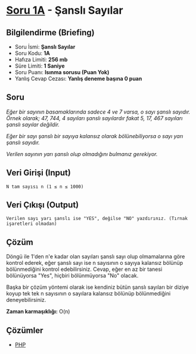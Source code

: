# [Soru 1A](https://www.programlamasorulari.tk/a-kategorisi/1A) - Şanslı Sayılar

## Bilgilendirme (Briefing)
- Soru İsmi: **Şanslı Sayılar**
- Soru Kodu: **1A**
- Hafıza Limiti: **256 mb**
- Süre Limiti: **1 Saniye**
- Soru Puanı: **Isınma sorusu (Puan Yok)**
- Yanlış Cevap Cezası: **Yanlış deneme başına 0 puan**

## Soru 
*Eğer bir sayının basamaklarında sadece 4 ve 7 varsa, o sayı şanslı sayıdır. 
Örnek olarak; 47, 744, 4 sayıları şanslı sayılardır fakat 5, 17, 467 sayıları 
şanslı sayılar değildir.* 

*Eğer bir sayı şanslı bir sayıya kalansız olarak bölünebiliyorsa o sayı yarı şanslı sayıdır.*

*Verilen sayının yarı şanslı olup olmadığını bulmanız gerekiyor.*

## Veri Girişi (Input)
    N tam sayısı n (1 ≤ n ≤ 1000)
    
## Veri Çıkışı (Output)
    Verilen sayı yarı şanslı ise "YES", değilse "NO" yazdırınız. (Tırnak işaretleri olmadan)
    
## Çözüm
Döngü ile 1'den n'e kadar olan sayıları şanslı sayı olup olmamalarına göre kontrol ederek, eğer şanslı sayı ise n sayısının o sayıya kalansız bölünüp bölünmediğini kontrol edebilirsiniz. Cevap, eğer en az bir tanesi bölünüyorsa "Yes", hiçbiri bölünmüyorsa "No" olacak.

Başka bir çözüm yöntemi olarak ise kendiniz bütün şanslı sayıları bir diziye koyup tek tek n sayısının o sayılara kalansız bölünüp bölünmediğini deneyebilirsiniz.

**Zaman karmaşıklığı:** O(n)

## Çözümler
* [PHP](answer.php)
